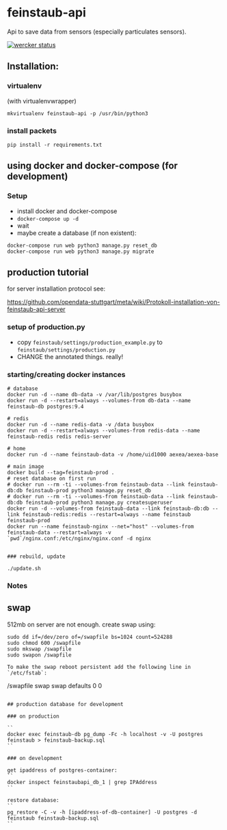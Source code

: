 # feinstaub-api

Api to save data from sensors (especially particulates sensors).

[![wercker status](https://app.wercker.com/status/2f64157addaf81977bf02c9b861cc500/m "wercker status")](https://app.wercker.com/project/bykey/2f64157addaf81977bf02c9b861cc500)


## Installation:

### virtualenv

(with virtualenvwrapper)

``mkvirtualenv feinstaub-api -p /usr/bin/python3``

### install packets

```pip install -r requirements.txt```


## using docker and docker-compose (for development)

### Setup

* install docker and docker-compose
* `docker-compose up -d`
* wait
* maybe create a database (if non existent):
```
docker-compose run web python3 manage.py reset_db
docker-compose run web python3 manage.py migrate
```

## production tutorial

for server installation protocol see:

https://github.com/opendata-stuttgart/meta/wiki/Protokoll-installation-von-feinstaub-api-server

### setup of production.py

* copy ``feinstaub/settings/production_example.py`` to ``feinstaub/settings/production.py``
* CHANGE the annotated things. really!


### starting/creating docker instances

```
# database
docker run -d --name db-data -v /var/lib/postgres busybox
docker run -d --restart=always --volumes-from db-data --name feinstaub-db postgres:9.4

# redis
docker run -d --name redis-data -v /data busybox
docker run -d --restart=always --volumes-from redis-data --name feinstaub-redis redis redis-server

# home
docker run -d --name feinstaub-data -v /home/uid1000 aexea/aexea-base

# main image
docker build --tag=feinstaub-prod .
# reset database on first run
# docker run --rm -ti --volumes-from feinstaub-data --link feinstaub-db:db feinstaub-prod python3 manage.py reset_db
# docker run --rm -ti --volumes-from feinstaub-data --link feinstaub-db:db feinstaub-prod python3 manage.py createsuperuser
docker run -d --volumes-from feinstaub-data --link feinstaub-db:db --link feinstaub-redis:redis --restart=always --name feinstaub feinstaub-prod
docker run --name feinstaub-nginx --net="host" --volumes-from feinstaub-data --restart=always -v `pwd`/nginx.conf:/etc/nginx/nginx.conf -d nginx


### rebuild, update

./update.sh
```


### Notes

## swap

512mb on server are not enough.
create swap using:
```
sudo dd if=/dev/zero of=/swapfile bs=1024 count=524288
sudo chmod 600 /swapfile
sudo mkswap /swapfile
sudo swapon /swapfile

To make the swap reboot persistent add the following line in `/etc/fstab`:
```
/swapfile   swap    swap    defaults        0       0
```

## production database for development

### on production

``
docker exec feinstaub-db pg_dump -Fc -h localhost -v -U postgres feinstaub > feinstaub-backup.sql
``

### on development

get ipaddress of postgres-container:
``
docker inspect feinstaubapi_db_1 | grep IPAddress
``

restore database:
``
pg_restore -C -v -h [ipaddress-of-db-container] -U postgres -d feinstaub feinstaub-backup.sql
``
```
